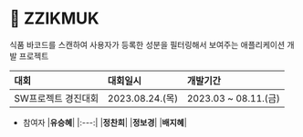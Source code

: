 # :pushpin: ZZIKMUK
식품 바코드를 스캔하여 사용자가 등록한 성분을 필터링해서 보여주는 애플리케이션 개발 프로젝트

|대회|대회일시|개발기간|
|:---|:---|:---|
|SW프로젝트 경진대회|2023.08.24.(목)|2023.03 ~ 08.11.(금)|

* 참여자
|**유승혜**|
|:---:|
|**정찬희**|
|**정보경**|
|**배지혜**|
